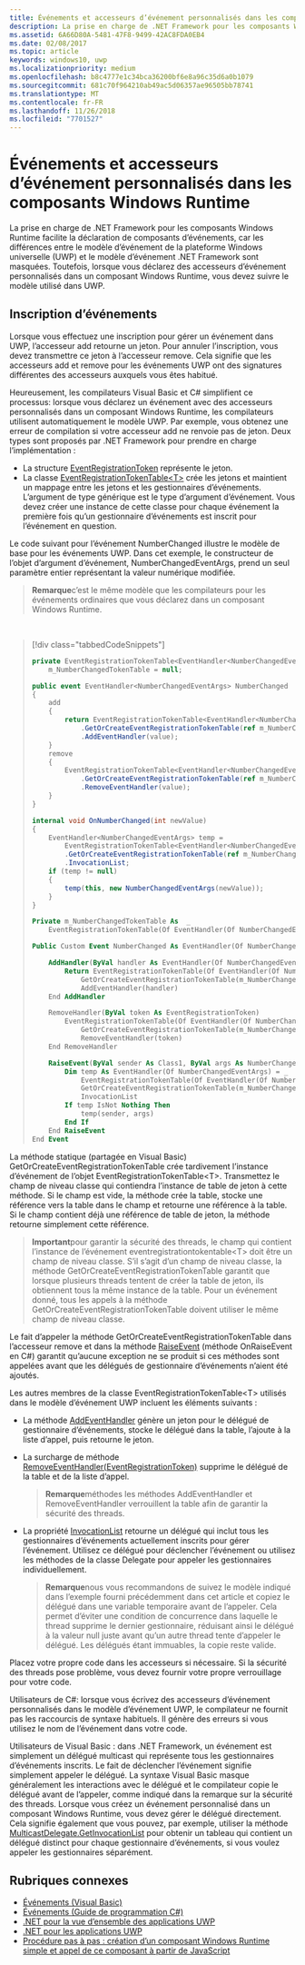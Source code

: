 ```yaml
---
title: Événements et accesseurs d’événement personnalisés dans les composants Windows Runtime
description: La prise en charge de .NET Framework pour les composants Windows Runtime facilite la déclaration de composants d’événements, car les différences entre le modèle d’événement de la plateforme UWP et le modèle d’événement .NET Framework sont masquées.
ms.assetid: 6A66D80A-5481-47F8-9499-42AC8FDA0EB4
ms.date: 02/08/2017
ms.topic: article
keywords: windows10, uwp
ms.localizationpriority: medium
ms.openlocfilehash: b8c4777e1c34bca36200bf6e8a96c35d6a0b1079
ms.sourcegitcommit: 681c70f964210ab49ac5d06357ae96505bb78741
ms.translationtype: MT
ms.contentlocale: fr-FR
ms.lasthandoff: 11/26/2018
ms.locfileid: "7701527"
---
```

# <a name="custom-events-and-event-accessors-in-windows-runtime-components"></a>Événements et accesseurs d’événement personnalisés dans les composants Windows Runtime



La prise en charge de .NET Framework pour les composants Windows Runtime facilite la déclaration de composants d’événements, car les différences entre le modèle d’événement de la plateforme Windows universelle (UWP) et le modèle d’événement .NET Framework sont masquées. Toutefois, lorsque vous déclarez des accesseurs d’événement personnalisés dans un composant Windows Runtime, vous devez suivre le modèle utilisé dans UWP.

## <a name="registering-events"></a>Inscription d’événements


Lorsque vous effectuez une inscription pour gérer un événement dans UWP, l’accesseur add retourne un jeton. Pour annuler l’inscription, vous devez transmettre ce jeton à l’accesseur remove. Cela signifie que les accesseurs add et remove pour les événements UWP ont des signatures différentes des accesseurs auxquels vous êtes habitué.

Heureusement, les compilateurs Visual Basic et C# simplifient ce processus: lorsque vous déclarez un événement avec des accesseurs personnalisés dans un composant Windows Runtime, les compilateurs utilisent automatiquement le modèle UWP. Par exemple, vous obtenez une erreur de compilation si votre accesseur add ne renvoie pas de jeton. Deux types sont proposés par .NET Framework pour prendre en charge l’implémentation :

-   La structure [EventRegistrationToken](https://msdn.microsoft.com/library/windows/apps/windows.foundation.eventregistrationtoken.aspx) représente le jeton.
-   La classe [EventRegistrationTokenTable&lt;T&gt;](https://msdn.microsoft.com/library/hh138412.aspx) crée les jetons et maintient un mappage entre les jetons et les gestionnaires d’événements. L’argument de type générique est le type d’argument d’événement. Vous devez créer une instance de cette classe pour chaque événement la première fois qu’un gestionnaire d’événements est inscrit pour l’événement en question.

Le code suivant pour l’événement NumberChanged illustre le modèle de base pour les événements UWP. Dans cet exemple, le constructeur de l’objet d’argument d’événement, NumberChangedEventArgs, prend un seul paramètre entier représentant la valeur numérique modifiée.

> **Remarque**c’est le même modèle que les compilateurs pour les événements ordinaires que vous déclarez dans un composant Windows Runtime.

 
> [!div class="tabbedCodeSnippets"]
> ```csharp
> private EventRegistrationTokenTable<EventHandler<NumberChangedEventArgs>>
>     m_NumberChangedTokenTable = null;
>
> public event EventHandler<NumberChangedEventArgs> NumberChanged
> {
>     add
>     {
>         return EventRegistrationTokenTable<EventHandler<NumberChangedEventArgs>>
>             .GetOrCreateEventRegistrationTokenTable(ref m_NumberChangedTokenTable)
>             .AddEventHandler(value);
>     }
>     remove
>     {
>         EventRegistrationTokenTable<EventHandler<NumberChangedEventArgs>>
>             .GetOrCreateEventRegistrationTokenTable(ref m_NumberChangedTokenTable)
>             .RemoveEventHandler(value);
>     }
> }
>
> internal void OnNumberChanged(int newValue)
> {
>     EventHandler<NumberChangedEventArgs> temp =
>         EventRegistrationTokenTable<EventHandler<NumberChangedEventArgs>>
>         .GetOrCreateEventRegistrationTokenTable(ref m_NumberChangedTokenTable)
>         .InvocationList;
>     if (temp != null)
>     {
>         temp(this, new NumberChangedEventArgs(newValue));
>     }
> }
> ```
> ```vb
> Private m_NumberChangedTokenTable As  _
>     EventRegistrationTokenTable(Of EventHandler(Of NumberChangedEventArgs))
>
> Public Custom Event NumberChanged As EventHandler(Of NumberChangedEventArgs)
>
>     AddHandler(ByVal handler As EventHandler(Of NumberChangedEventArgs))
>         Return EventRegistrationTokenTable(Of EventHandler(Of NumberChangedEventArgs)).
>             GetOrCreateEventRegistrationTokenTable(m_NumberChangedTokenTable).
>             AddEventHandler(handler)
>     End AddHandler
>
>     RemoveHandler(ByVal token As EventRegistrationToken)
>         EventRegistrationTokenTable(Of EventHandler(Of NumberChangedEventArgs)).
>             GetOrCreateEventRegistrationTokenTable(m_NumberChangedTokenTable).
>             RemoveEventHandler(token)
>     End RemoveHandler
>
>     RaiseEvent(ByVal sender As Class1, ByVal args As NumberChangedEventArgs)
>         Dim temp As EventHandler(Of NumberChangedEventArgs) = _
>             EventRegistrationTokenTable(Of EventHandler(Of NumberChangedEventArgs)).
>             GetOrCreateEventRegistrationTokenTable(m_NumberChangedTokenTable).
>             InvocationList
>         If temp IsNot Nothing Then
>             temp(sender, args)
>         End If
>     End RaiseEvent
> End Event
> ```

La méthode statique (partagée en Visual Basic) GetOrCreateEventRegistrationTokenTable crée tardivement l’instance d’événement de l’objet EventRegistrationTokenTable&lt;T&gt;. Transmettez le champ de niveau classe qui contiendra l’instance de table de jeton à cette méthode. Si le champ est vide, la méthode crée la table, stocke une référence vers la table dans le champ et retourne une référence à la table. Si le champ contient déjà une référence de table de jeton, la méthode retourne simplement cette référence.

> **Important**pour garantir la sécurité des threads, le champ qui contient l’instance de l’événement eventregistrationtokentable&lt;T&gt; doit être un champ de niveau classe. S’il s’agit d’un champ de niveau classe, la méthode GetOrCreateEventRegistrationTokenTable garantit que lorsque plusieurs threads tentent de créer la table de jeton, ils obtiennent tous la même instance de la table. Pour un événement donné, tous les appels à la méthode GetOrCreateEventRegistrationTokenTable doivent utiliser le même champ de niveau classe.

Le fait d’appeler la méthode GetOrCreateEventRegistrationTokenTable dans l’accesseur remove et dans la méthode [RaiseEvent](https://msdn.microsoft.com/library/fwd3bwed.aspx) (méthode OnRaiseEvent en C#) garantit qu’aucune exception ne se produit si ces méthodes sont appelées avant que les délégués de gestionnaire d’événements n’aient été ajoutés.

Les autres membres de la classe EventRegistrationTokenTable&lt;T&gt; utilisés dans le modèle d’événement UWP incluent les éléments suivants :

-   La méthode [AddEventHandler](https://msdn.microsoft.com/library/hh138458.aspx) génère un jeton pour le délégué de gestionnaire d’événements, stocke le délégué dans la table, l’ajoute à la liste d’appel, puis retourne le jeton.
-   La surcharge de méthode [RemoveEventHandler(EventRegistrationToken)](https://msdn.microsoft.com/library/hh138425.aspx) supprime le délégué de la table et de la liste d’appel.

    >**Remarque**méthodes les méthodes AddEventHandler et RemoveEventHandler verrouillent la table afin de garantir la sécurité des threads.

-   La propriété [InvocationList](https://msdn.microsoft.com/library/hh138465.aspx) retourne un délégué qui inclut tous les gestionnaires d’événements actuellement inscrits pour gérer l’événement. Utilisez ce délégué pour déclencher l’événement ou utilisez les méthodes de la classe Delegate pour appeler les gestionnaires individuellement.

    >**Remarque**nous vous recommandons de suivez le modèle indiqué dans l’exemple fourni précédemment dans cet article et copiez le délégué dans une variable temporaire avant de l’appeler. Cela permet d’éviter une condition de concurrence dans laquelle le thread supprime le dernier gestionnaire, réduisant ainsi le délégué à la valeur null juste avant qu’un autre thread tente d’appeler le délégué. Les délégués étant immuables, la copie reste valide.

Placez votre propre code dans les accesseurs si nécessaire. Si la sécurité des threads pose problème, vous devez fournir votre propre verrouillage pour votre code.

Utilisateurs de C#: lorsque vous écrivez des accesseurs d’événement personnalisés dans le modèle d’événement UWP, le compilateur ne fournit pas les raccourcis de syntaxe habituels. Il génère des erreurs si vous utilisez le nom de l’événement dans votre code.

Utilisateurs de Visual Basic : dans .NET Framework, un événement est simplement un délégué multicast qui représente tous les gestionnaires d’événements inscrits. Le fait de déclencher l’événement signifie simplement appeler le délégué. La syntaxe Visual Basic masque généralement les interactions avec le délégué et le compilateur copie le délégué avant de l’appeler, comme indiqué dans la remarque sur la sécurité des threads. Lorsque vous créez un événement personnalisé dans un composant Windows Runtime, vous devez gérer le délégué directement. Cela signifie également que vous pouvez, par exemple, utiliser la méthode [MulticastDelegate.GetInvocationList](https://msdn.microsoft.com/library/system.multicastdelegate.getinvocationlist.aspx) pour obtenir un tableau qui contient un délégué distinct pour chaque gestionnaire d’événements, si vous voulez appeler les gestionnaires séparément.

## <a name="related-topics"></a>Rubriques connexes

* [Événements (Visual Basic)](https://msdn.microsoft.com/library/ms172877.aspx)
* [Événements (Guide de programmation C#)](https://msdn.microsoft.com/library/awbftdfh.aspx)
* [.NET pour la vue d’ensemble des applications UWP](https://msdn.microsoft.com/library/windows/apps/xaml/br230302.aspx)
* [.NET pour les applications UWP](https://msdn.microsoft.com/library/windows/apps/xaml/mt185501.aspx)
* [Procédure pas à pas : création d’un composant Windows Runtime simple et appel de ce composant à partir de JavaScript](walkthrough-creating-a-simple-windows-runtime-component-and-calling-it-from-javascript.md)
